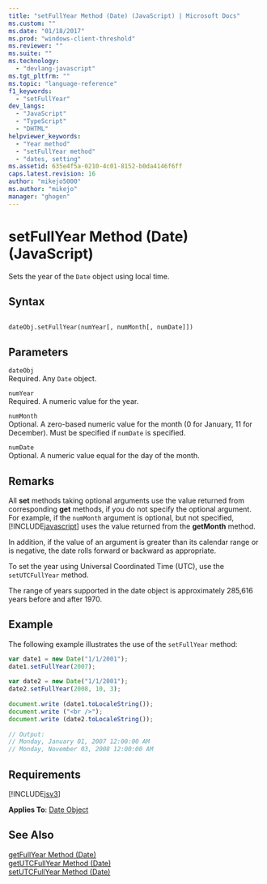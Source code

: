 ```yaml
---
title: "setFullYear Method (Date) (JavaScript) | Microsoft Docs"
ms.custom: ""
ms.date: "01/18/2017"
ms.prod: "windows-client-threshold"
ms.reviewer: ""
ms.suite: ""
ms.technology: 
  - "devlang-javascript"
ms.tgt_pltfrm: ""
ms.topic: "language-reference"
f1_keywords: 
  - "setFullYear"
dev_langs: 
  - "JavaScript"
  - "TypeScript"
  - "DHTML"
helpviewer_keywords: 
  - "Year method"
  - "setFullYear method"
  - "dates, setting"
ms.assetid: 635e4f5a-0210-4c01-8152-b0da4146f6ff
caps.latest.revision: 16
author: "mikejo5000"
ms.author: "mikejo"
manager: "ghogen"
---
```

# setFullYear Method (Date) (JavaScript)
Sets the year of the `Date` object using local time.  
  
## Syntax  
  
```  
  
dateObj.setFullYear(numYear[, numMonth[, numDate]])   
```  
  
## Parameters  
 `dateObj`  
 Required. Any `Date` object.  
  
 `numYear`  
 Required. A numeric value for the year.  
  
 `numMonth`  
 Optional. A zero-based numeric value for the month (0 for January, 11 for December). Must be specified if `numDate` is specified.  
  
 `numDate`  
 Optional. A numeric value equal for the day of the month.  
  
## Remarks  
 All **set** methods taking optional arguments use the value returned from corresponding **get** methods, if you do not specify the optional argument. For example, if the `numMonth` argument is optional, but not specified, [!INCLUDE[javascript](../../javascript/includes/javascript-md.md)] uses the value returned from the **getMonth** method.  
  
 In addition, if the value of an argument is greater than its calendar range or is negative, the date rolls forward or backward as appropriate.  
  
 To set the year using Universal Coordinated Time (UTC), use the `setUTCFullYear` method.  
  
 The range of years supported in the date object is approximately 285,616 years before and after 1970.  
  
## Example  
 The following example illustrates the use of the `setFullYear` method:  
  
```JavaScript  
var date1 = new Date("1/1/2001");  
date1.setFullYear(2007);  
  
var date2 = new Date("1/1/2001");  
date2.setFullYear(2008, 10, 3);   
  
document.write (date1.toLocaleString());  
document.write ("<br />");  
document.write (date2.toLocaleString());  
  
// Output:  
// Monday, January 01, 2007 12:00:00 AM  
// Monday, November 03, 2008 12:00:00 AM  
```  
  
## Requirements  
 [!INCLUDE[jsv3](../../javascript/reference/includes/jsv3-md.md)]  
  
 **Applies To**: [Date Object](../../javascript/reference/date-object-javascript.md)  
  
## See Also  
 [getFullYear Method (Date)](../../javascript/reference/getfullyear-method-date-javascript.md)   
 [getUTCFullYear Method (Date)](../../javascript/reference/getutcfullyear-method-date-javascript.md)   
 [setUTCFullYear Method (Date)](../../javascript/reference/setutcfullyear-method-date-javascript.md)